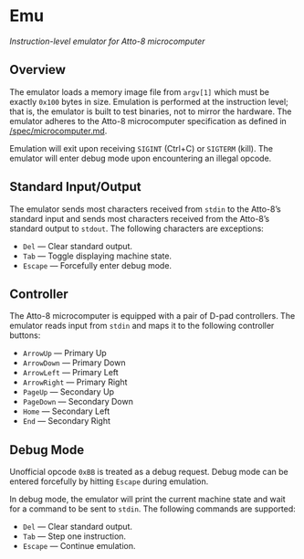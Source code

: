 # Emu

_Instruction-level emulator for Atto-8 microcomputer_

<!-- most of this document is identical to `/sim/README.md` -->

## Overview

The emulator loads a memory image file from `argv[1]` which must be exactly `0x100` bytes in size. Emulation is performed at the instruction level; that is, the emulator is built to test binaries, not to mirror the hardware. The emulator adheres to the Atto-8 microcomputer specification as defined in [/spec/microcomputer.md](../spec/microcomputer.md).

Emulation will exit upon receiving `SIGINT` (Ctrl+C) or `SIGTERM` (kill). The emulator will enter debug mode upon encountering an illegal opcode.

## Standard Input/Output

The emulator sends most characters received from `stdin` to the Atto-8’s standard input and sends most characters received from the Atto-8’s standard output to `stdout`. The following characters are exceptions:

- `Del` — Clear standard output.
- `Tab` — Toggle displaying machine state.
- `Escape` — Forcefully enter debug mode.

## Controller

The Atto-8 microcomputer is equipped with a pair of D-pad controllers. The emulator reads input from `stdin` and maps it to the following controller buttons:

- `ArrowUp` — Primary Up
- `ArrowDown` — Primary Down
- `ArrowLeft` — Primary Left
- `ArrowRight` — Primary Right
- `PageUp` — Secondary Up
- `PageDown` — Secondary Down
- `Home` — Secondary Left
- `End` — Secondary Right

## Debug Mode

Unofficial opcode `0xBB` is treated as a debug request. Debug mode can be entered forcefully by hitting `Escape` during emulation.

In debug mode, the emulator will print the current machine state and wait for a command to be sent to `stdin`. The following commands are supported:

- `Del` — Clear standard output.
- `Tab` — Step one instruction.
- `Escape` — Continue emulation.
